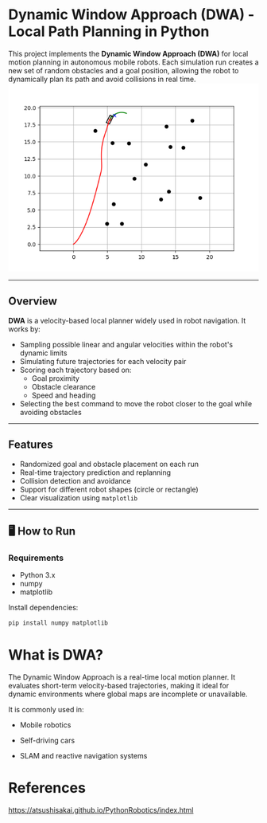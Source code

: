 # Dynamic Window Approach (DWA) - Local Path Planning in Python

This project implements the **Dynamic Window Approach (DWA)** for local motion planning in autonomous mobile robots. Each simulation run creates a new set of random obstacles and a goal position, allowing the robot to dynamically plan its path and avoid collisions in real time.
<img src = "dwa.png">

---

##  Overview

**DWA** is a velocity-based local planner widely used in robot navigation. It works by:
- Sampling possible linear and angular velocities within the robot's dynamic limits
- Simulating future trajectories for each velocity pair
- Scoring each trajectory based on:
  - Goal proximity
  - Obstacle clearance
  - Speed and heading
- Selecting the best command to move the robot closer to the goal while avoiding obstacles

---

## Features

- Randomized goal and obstacle placement on each run
- Real-time trajectory prediction and replanning
- Collision detection and avoidance
- Support for different robot shapes (circle or rectangle)
- Clear visualization using `matplotlib`

---

## 🖥️ How to Run

### Requirements
- Python 3.x
- numpy
- matplotlib

Install dependencies:
```bash
pip install numpy matplotlib
```

# What is DWA?
The Dynamic Window Approach is a real-time local motion planner. It evaluates short-term velocity-based trajectories, making it ideal for dynamic environments where global maps are incomplete or unavailable.

It is commonly used in:

- Mobile robotics

- Self-driving cars

- SLAM and reactive navigation systems

# References
https://atsushisakai.github.io/PythonRobotics/index.html
